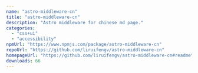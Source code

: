 ```yaml
---
name: "astro-middleware-cn"
title: "astro-middleware-cn"
description: "Astro middleware for chinese md page."
categories:
  - "css+ui"
  - "accessibility"
npmUrl: "https://www.npmjs.com/package/astro-middleware-cn"
repoUrl: "https://github.com/liruifengv/astro-middleware-cn"
homepageUrl: "https://github.com/liruifengv/astro-middleware-cn#readme"
downloads: 66
---
```

